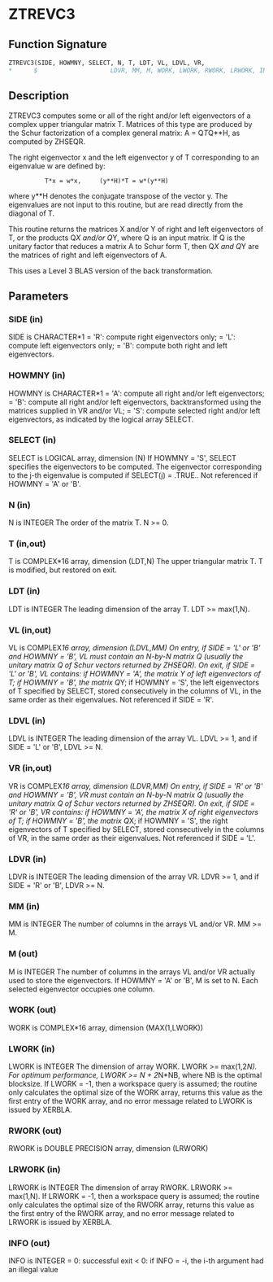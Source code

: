 # ZTREVC3

## Function Signature

```fortran
ZTREVC3(SIDE, HOWMNY, SELECT, N, T, LDT, VL, LDVL, VR,
*      $                    LDVR, MM, M, WORK, LWORK, RWORK, LRWORK, INFO)
```

## Description


 ZTREVC3 computes some or all of the right and/or left eigenvectors of
 a complex upper triangular matrix T.
 Matrices of this type are produced by the Schur factorization of
 a complex general matrix:  A = Q*T*Q**H, as computed by ZHSEQR.

 The right eigenvector x and the left eigenvector y of T corresponding
 to an eigenvalue w are defined by:

              T*x = w*x,     (y**H)*T = w*(y**H)

 where y**H denotes the conjugate transpose of the vector y.
 The eigenvalues are not input to this routine, but are read directly
 from the diagonal of T.

 This routine returns the matrices X and/or Y of right and left
 eigenvectors of T, or the products Q*X and/or Q*Y, where Q is an
 input matrix. If Q is the unitary factor that reduces a matrix A to
 Schur form T, then Q*X and Q*Y are the matrices of right and left
 eigenvectors of A.

 This uses a Level 3 BLAS version of the back transformation.

## Parameters

### SIDE (in)

SIDE is CHARACTER*1 = 'R': compute right eigenvectors only; = 'L': compute left eigenvectors only; = 'B': compute both right and left eigenvectors.

### HOWMNY (in)

HOWMNY is CHARACTER*1 = 'A': compute all right and/or left eigenvectors; = 'B': compute all right and/or left eigenvectors, backtransformed using the matrices supplied in VR and/or VL; = 'S': compute selected right and/or left eigenvectors, as indicated by the logical array SELECT.

### SELECT (in)

SELECT is LOGICAL array, dimension (N) If HOWMNY = 'S', SELECT specifies the eigenvectors to be computed. The eigenvector corresponding to the j-th eigenvalue is computed if SELECT(j) = .TRUE.. Not referenced if HOWMNY = 'A' or 'B'.

### N (in)

N is INTEGER The order of the matrix T. N >= 0.

### T (in,out)

T is COMPLEX*16 array, dimension (LDT,N) The upper triangular matrix T. T is modified, but restored on exit.

### LDT (in)

LDT is INTEGER The leading dimension of the array T. LDT >= max(1,N).

### VL (in,out)

VL is COMPLEX*16 array, dimension (LDVL,MM) On entry, if SIDE = 'L' or 'B' and HOWMNY = 'B', VL must contain an N-by-N matrix Q (usually the unitary matrix Q of Schur vectors returned by ZHSEQR). On exit, if SIDE = 'L' or 'B', VL contains: if HOWMNY = 'A', the matrix Y of left eigenvectors of T; if HOWMNY = 'B', the matrix Q*Y; if HOWMNY = 'S', the left eigenvectors of T specified by SELECT, stored consecutively in the columns of VL, in the same order as their eigenvalues. Not referenced if SIDE = 'R'.

### LDVL (in)

LDVL is INTEGER The leading dimension of the array VL. LDVL >= 1, and if SIDE = 'L' or 'B', LDVL >= N.

### VR (in,out)

VR is COMPLEX*16 array, dimension (LDVR,MM) On entry, if SIDE = 'R' or 'B' and HOWMNY = 'B', VR must contain an N-by-N matrix Q (usually the unitary matrix Q of Schur vectors returned by ZHSEQR). On exit, if SIDE = 'R' or 'B', VR contains: if HOWMNY = 'A', the matrix X of right eigenvectors of T; if HOWMNY = 'B', the matrix Q*X; if HOWMNY = 'S', the right eigenvectors of T specified by SELECT, stored consecutively in the columns of VR, in the same order as their eigenvalues. Not referenced if SIDE = 'L'.

### LDVR (in)

LDVR is INTEGER The leading dimension of the array VR. LDVR >= 1, and if SIDE = 'R' or 'B', LDVR >= N.

### MM (in)

MM is INTEGER The number of columns in the arrays VL and/or VR. MM >= M.

### M (out)

M is INTEGER The number of columns in the arrays VL and/or VR actually used to store the eigenvectors. If HOWMNY = 'A' or 'B', M is set to N. Each selected eigenvector occupies one column.

### WORK (out)

WORK is COMPLEX*16 array, dimension (MAX(1,LWORK))

### LWORK (in)

LWORK is INTEGER The dimension of array WORK. LWORK >= max(1,2*N). For optimum performance, LWORK >= N + 2*N*NB, where NB is the optimal blocksize. If LWORK = -1, then a workspace query is assumed; the routine only calculates the optimal size of the WORK array, returns this value as the first entry of the WORK array, and no error message related to LWORK is issued by XERBLA.

### RWORK (out)

RWORK is DOUBLE PRECISION array, dimension (LRWORK)

### LRWORK (in)

LRWORK is INTEGER The dimension of array RWORK. LRWORK >= max(1,N). If LRWORK = -1, then a workspace query is assumed; the routine only calculates the optimal size of the RWORK array, returns this value as the first entry of the RWORK array, and no error message related to LRWORK is issued by XERBLA.

### INFO (out)

INFO is INTEGER = 0: successful exit < 0: if INFO = -i, the i-th argument had an illegal value


